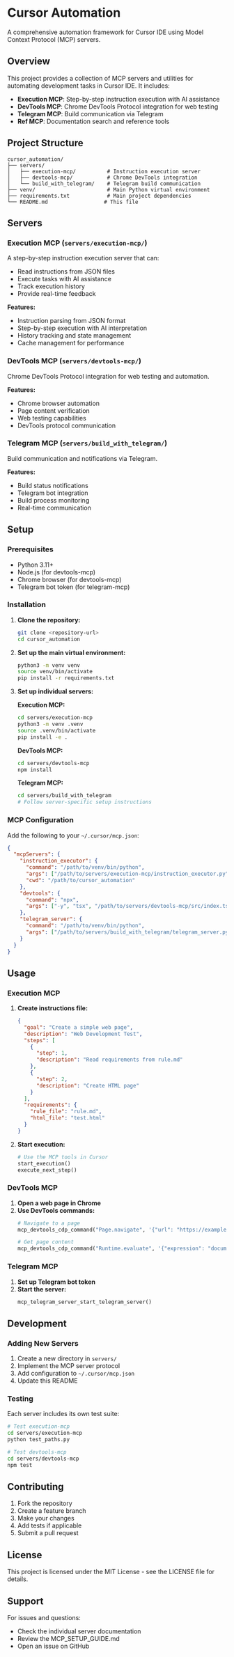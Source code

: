 # Cursor Automation

A comprehensive automation framework for Cursor IDE using Model Context Protocol (MCP) servers.

## Overview

This project provides a collection of MCP servers and utilities for automating development tasks in Cursor IDE. It includes:

- **Execution MCP**: Step-by-step instruction execution with AI assistance
- **DevTools MCP**: Chrome DevTools Protocol integration for web testing
- **Telegram MCP**: Build communication via Telegram
- **Ref MCP**: Documentation search and reference tools

## Project Structure

```
cursor_automation/
├── servers/
│   ├── execution-mcp/          # Instruction execution server
│   ├── devtools-mcp/           # Chrome DevTools integration
│   └── build_with_telegram/    # Telegram build communication
├── venv/                       # Main Python virtual environment
├── requirements.txt            # Main project dependencies
└── README.md                  # This file
```

## Servers

### Execution MCP (`servers/execution-mcp/`)

A step-by-step instruction execution server that can:
- Read instructions from JSON files
- Execute tasks with AI assistance
- Track execution history
- Provide real-time feedback

**Features:**
- Instruction parsing from JSON format
- Step-by-step execution with AI interpretation
- History tracking and state management
- Cache management for performance

### DevTools MCP (`servers/devtools-mcp/`)

Chrome DevTools Protocol integration for web testing and automation.

**Features:**
- Chrome browser automation
- Page content verification
- Web testing capabilities
- DevTools protocol communication

### Telegram MCP (`servers/build_with_telegram/`)

Build communication and notifications via Telegram.

**Features:**
- Build status notifications
- Telegram bot integration
- Build process monitoring
- Real-time communication

## Setup

### Prerequisites

- Python 3.11+
- Node.js (for devtools-mcp)
- Chrome browser (for devtools-mcp)
- Telegram bot token (for telegram-mcp)

### Installation

1. **Clone the repository:**
   ```bash
   git clone <repository-url>
   cd cursor_automation
   ```

2. **Set up the main virtual environment:**
   ```bash
   python3 -m venv venv
   source venv/bin/activate
   pip install -r requirements.txt
   ```

3. **Set up individual servers:**

   **Execution MCP:**
   ```bash
   cd servers/execution-mcp
   python3 -m venv .venv
   source .venv/bin/activate
   pip install -e .
   ```

   **DevTools MCP:**
   ```bash
   cd servers/devtools-mcp
   npm install
   ```

   **Telegram MCP:**
   ```bash
   cd servers/build_with_telegram
   # Follow server-specific setup instructions
   ```

### MCP Configuration

Add the following to your `~/.cursor/mcp.json`:

```json
{
  "mcpServers": {
    "instruction_executor": {
      "command": "/path/to/venv/bin/python",
      "args": ["/path/to/servers/execution-mcp/instruction_executor.py"],
      "cwd": "/path/to/cursor_automation"
    },
    "devtools": {
      "command": "npx",
      "args": ["-y", "tsx", "/path/to/servers/devtools-mcp/src/index.ts"]
    },
    "telegram_server": {
      "command": "/path/to/venv/bin/python",
      "args": ["/path/to/servers/build_with_telegram/telegram_server.py"]
    }
  }
}
```

## Usage

### Execution MCP

1. **Create instructions file:**
   ```json
   {
     "goal": "Create a simple web page",
     "description": "Web Development Test",
     "steps": [
       {
         "step": 1,
         "description": "Read requirements from rule.md"
       },
       {
         "step": 2,
         "description": "Create HTML page"
       }
     ],
     "requirements": {
       "rule_file": "rule.md",
       "html_file": "test.html"
     }
   }
   ```

2. **Start execution:**
   ```python
   # Use the MCP tools in Cursor
   start_execution()
   execute_next_step()
   ```

### DevTools MCP

1. **Open a web page in Chrome**
2. **Use DevTools commands:**
   ```python
   # Navigate to a page
   mcp_devtools_cdp_command("Page.navigate", '{"url": "https://example.com"}')
   
   # Get page content
   mcp_devtools_cdp_command("Runtime.evaluate", '{"expression": "document.body.innerHTML"}')
   ```

### Telegram MCP

1. **Set up Telegram bot token**
2. **Start the server:**
   ```python
   mcp_telegram_server_start_telegram_server()
   ```

## Development

### Adding New Servers

1. Create a new directory in `servers/`
2. Implement the MCP server protocol
3. Add configuration to `~/.cursor/mcp.json`
4. Update this README

### Testing

Each server includes its own test suite:

```bash
# Test execution-mcp
cd servers/execution-mcp
python test_paths.py

# Test devtools-mcp
cd servers/devtools-mcp
npm test
```

## Contributing

1. Fork the repository
2. Create a feature branch
3. Make your changes
4. Add tests if applicable
5. Submit a pull request

## License

This project is licensed under the MIT License - see the LICENSE file for details.

## Support

For issues and questions:
- Check the individual server documentation
- Review the MCP_SETUP_GUIDE.md
- Open an issue on GitHub 